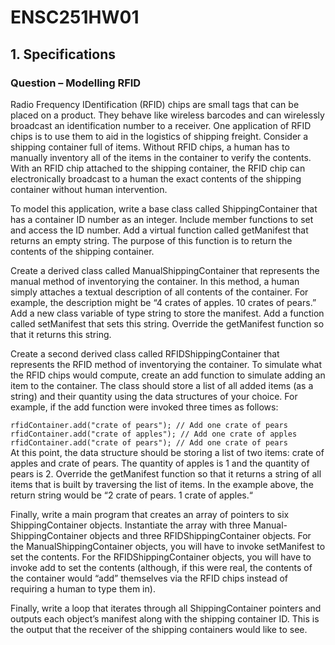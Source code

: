 # ENSC251HW01

## 1. Specifications
### Question – Modelling RFID
Radio Frequency IDentification (RFID) chips are small tags that can be placed on a product.
They behave like wireless barcodes and can wirelessly broadcast an identification number to a
receiver. One application of RFID chips is to use them to aid in the logistics of shipping freight.
Consider a shipping container full of items. Without RFID chips, a human has to manually
inventory all of the items in the container to verify the contents. With an RFID chip attached to
the shipping container, the RFID chip can electronically broadcast to a human the exact contents
of the shipping container without human intervention.  

To model this application, write a base class called ShippingContainer that has a container
ID number as an integer. Include member functions to set and access the ID number. Add a
virtual function called getManifest that returns an empty string. The purpose of this function
is to return the contents of the shipping container.  

Create a derived class called ManualShippingContainer that represents the manual
method of inventorying the container. In this method, a human simply attaches a textual
description of all contents of the container. For example, the description might be “4 crates of
apples. 10 crates of pears.” Add a new class variable of type string to store the manifest. Add
a function called setManifest that sets this string. Override the getManifest function so
that it returns this string.  

Create a second derived class called RFIDShippingContainer that represents the RFID
method of inventorying the container. To simulate what the RFID chips would compute, create
an add function to simulate adding an item to the container. The class should store a list of all
added items (as a string) and their quantity using the data structures of your choice. For example,
if the add function were invoked three times as follows:   

``
rfidContainer.add("crate of pears"); // Add one crate of pears  
``  
``
rfidContainer.add("crate of apples"); // Add one crate of apples
``  
``
rfidContainer.add("crate of pears"); // Add one crate of pears  
``    
At this point, the data structure should be storing a list of two items: crate of apples and crate of
pears. The quantity of apples is 1 and the quantity of pears is 2. Override the getManifest
function so that it returns a string of all items that is built by traversing the list of items. In the
example above, the return string would be “2 crate of pears. 1 crate of
apples.“  

Finally, write a main program that creates an array of pointers to six ShippingContainer
objects. Instantiate the array with three Manual-ShippingContainer objects and three
RFIDShippingContainer objects. For the ManualShippingContainer objects, you
will have to invoke setManifest to set the contents. For the RFIDShippingContainer
objects, you will have to invoke add to set the contents (although, if this were real, the contents
of the container would “add” themselves via the RFID chips instead of requiring a human to type
them in).  

Finally, write a loop that iterates through all ShippingContainer pointers and
outputs each object’s manifest along with the shipping container ID. This is the output that the
receiver of the shipping containers would like to see.
